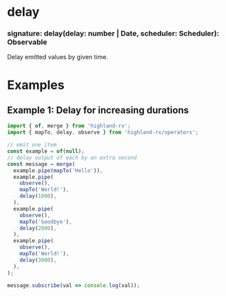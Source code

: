 # delay
### signature: delay(delay: number | Date, scheduler: Scheduler): Observable
Delay emitted values by given time.

# Examples
## Example 1: Delay for increasing durations
```javascript
import { of, merge } from 'highland-rx';
import { mapTo, delay, observe } from 'highland-rx/operators';

// emit one item
const example = of(null);
// delay output of each by an extra second
const message = merge(
  example.pipe(mapTo('Hello')),
  example.pipe(
    observe(),
    mapTo('World!'),
    delay(1000),
  ),
  example.pipe(
    observe(),
    mapTo('Goodbye'),
    delay(2000),
  ),
  example.pipe(
    observe(),
    mapTo('World!'),
    delay(3000),
  ),
);

message.subscribe(val => console.log(val));
```
